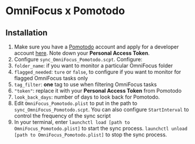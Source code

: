 # OmniFocus x Pomotodo
## Installation
1. Make sure you have a [Pomotodo](https://pomotodo.com/app/) account and apply for a developer account [here](https://pomotodo.com/developer). Note down your **Personal Access Token**.
2. Configure ``sync_OmniFocus_Pomotodo.scpt``. Configure:
  1. ``folder_name``: if you want to monitor a particular OmniFocus folder
  2. ``flagged_needed``: ``ture`` or ``false``, to configure if you want to monitor for flagged OmniFocus tasks only
  3. ``tag_filter``: **one** tag to use when filtering OmniFocus tasks
  4. ``"token"``: replace it with your **Personal Access Token** from Pomotodo
  5. ``look_back_days``: number of days to look back for Pomotodo.
3. Edit ``OmniFocus_Pomotodo.plist`` to put in the path to ``sync_OmniFocus_Pomotodo.scpt``. You can also configure ``StartInterval`` to control the frequency of the sync script
4. In your terminal, enter ``launchctl load [path to OmniFocus_Pomotodo.plist]`` to start the sync process. ``launchctl unload [path to OmniFocus_Pomotodo.plist]`` to stop the sync process.
